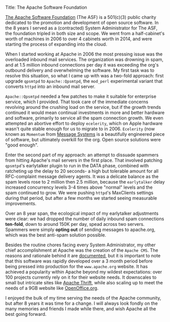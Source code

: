 Title: The Apache Software Foundation

[The Apache Software Foundation](http://www.apache.org/) (The ASF) is a 501(c)(3) public
charity dedicated to the promotion and development of open source software.  In the 8 years
I served as a (contracted) System Administrator for The ASF, the foundation tripled in both
size and scope.  We went from a half-cabinet's worth of machines in 2006 to over 4 cabinets
worth in 2014, and were starting the process of expanding into the cloud.

When I started working at Apache in 2006 the most pressing issue was the overloaded inbound
mail services.  The organization was drowning in spam, and at 1.5 million inbound connections
per day it was exceeding the org's outbound delivery and overwhelming the software.  My first
task was to resolve this situation, so what I came up with was a two-fold approach: first
upgrade `qpsmtpd` to `Apache::Qpsmtpd`, the `mod_perl` experimental variant that converts `httpd`
into an inbound mail server.

`Apache::Qpsmtpd` needed a few patches to make it suitable for enterprise service, which I
provided.  That took care of the immediate concerns revolving around the crushing load on
the service, but if the growth trends continued it would mean continual investments in more
and better hardware and software, primarily to service all the spam connection growth. We
even attempted an abortive effort to deploy `ecelerity`, which on Apple hardware wasn't quite
stable enough for us to migrate to in 2006.  `Ecelerity` (now known as `Momentum` from
[Message Systems](http://www.messagesystems.com) is a beautifully engineered piece of software,
but ultimately overkill for the org.  Open source solutions were "good enough".

Enter the second part of my approach: an attempt to dissuade spammers from hitting Apache's
mail servers in the first place.  That involved patching `qpsmtpd`'s earlytalker plugin to
run in the DATA phase, combined with ratcheting up the delay to 20 seconds- a high but
tolerable amount for all RFC-complaint message delivery agents.  It was a delicate balance
as the spam levels rose to 2 million then 2.5 million, because the `earlytalker` delay
increased concurrency levels 3-4 times above "normal" levels and the spam continued to grow.
We were pushing `httpd`'s MaxClients settings during that period, but after a few months we
started seeing measurable improvements.

Over an 8 year span, the ecological impact of my earlytalker adjustments were clear: we had
dropped the number of daily inbound spam connections **ten-fold**, down to around 150K per
day, spead across two servers.  Spammers were simply **opting out** of sending messages to
apache.org, which was the best anti-spam solution possible.

Besides the routine chores facing every System Administrator, my other chief accomplishment
at Apache was the creation of the `Apache CMS`.  The reasons and rationale behind it are
[documented](http://www.apache.org/dev/cms), but it is important to note that this software
was rapidly developed over a 3 month period before being pressed into production for the
`www.apache.org` website.  It has achieved a popularity within Apache beyond my wildest
expectations: over 100 projects currently rely on it for their website needs.  It downscales
to small but intricate sites like [Apache Thrift](http://thrift.apache.org/), while also scaling
up to meet the needs of a 9GB website like [OpenOffice.org](http://www.openoffice.org/).

I enjoyed the bulk of my time serving the needs of the Apache community, but after 8 years
it was time for a change.  I will always look fondly on the many memories and friends I made
while there, and wish Apache all the best going forward.
